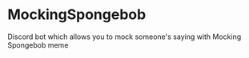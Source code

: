 # MockingSpongebob
Discord bot which allows you to mock someone's saying with Mocking Spongebob meme
